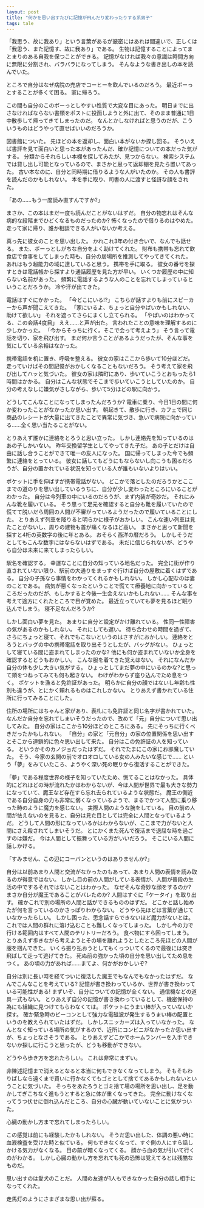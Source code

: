 ```yaml
---
layout: post
title: "何かを思い出すたびに記憶が飛んだり変わったりする系男子"
tags: tale
---
```


「我思う、故に我あり」という言葉があるが厳密にはあれは間違いで、正しくは「我思う、また記憶す、故に我あり」である。
生物は記憶することによってまとまりのある自我を保つことができる。
記憶がなければ我々の意識は時間方向に無限に分割され、バラバラになってしまう。
そんなような書き出しの本を読んでいた。

ところで自分はなぜ病院の売店でコーヒーを飲んでいるのだろう。
最近ボーっとすることが多くて困る。
家に帰ろう。

この間も自分のこのボーっとしやすい性質で大変な目にあった。
明日までに出さなければならない書類をポストに投函しようと外に出て、そのまま普通に1日中散歩して帰ってきてしまったのだ。
なんとかしなければと思うのだが、こういうものはどうやって直せばいいのだろうか。

図書館についた。
先ほどの本を返却し、面白い本がないか探し回る。
そういえば書評を見て面白いと思った本があったんだ、確か記憶についての本だった気がする。
分類からそれらしい本棚を探してみたが、見つからない。
検索システムでは貸し出し可能となっているので、まさかと思って返却棚を見たら置いてあった。
古い本なのに、自分と同時期に借りるような人がいたのか。
その人も書評を読んだのかもしれない。
本を手に取り、司書の人に渡すと怪訝な顔をされた。

「あの……もう一度読み直すんですか?」

まさか、この本はまだ一度も読んだことがないはずだ。
自分の物忘れはそんな病的な段階までひどくなるものだったのか?
怖くなったので借りるのはやめた。
走って家に帰り、誰か相談できる人がいないか考える。

真っ先に彼女のことを思い出した。
かれこれ3年の付き合いで、なんでも話せる。
また、ボーっとしがちな自分をよく助けてくれた。
財布も携帯も忘れて飲食店で食事をしてしまった時も、自分の居場所を推測してやってきてくれた。
あれはもう超能力の域に達していると思う。
携帯を手に取る。
彼女の番号を探すときは電話帳から探すより通話履歴を見た方が早い。
いくつか履歴の中に知らない名前があった。
頻繁に電話するような人のことを忘れてしまっているということだろうか。
冷や汗が出てきた。

電話はすぐにかかった。
「今どこにいる!?」
こちらが話すよりも前にスピーカーから声が聞こえてきた。
「家にいるよ、ちょっと自分やばいかもしれない、助けて欲しい」
それを遮ってさらにまくし立てられる。
「やばいのはわかってる、この会話4度目」
ええ……と声が出た。
言われたことの意味を理解するのに少しかかった。
「今からそっちに行く。そこで会って考えよう」
そう言って電話を切り、家を飛び出す。
まだ何か言うことがあるようだったが、そんな事を気にしている余裕はなかった。

携帯電話を机に置き、呼吸を整える。
彼女の家はここから歩いて10分ほどだ。
走っていけばその間記憶がおかしくなることもないだろう。
そう考えて家を飛び出してハッと気づいた。
彼女の家は隣町にあり、歩いていこうとおもったら1時間はかかる。
自分はこんな状態でそこまで歩いていこうとしていたのか。
自分の考えなしに嫌気がさしながら、歩いて5分ほどの駅に向かう。

どうしてこんなことになってしまったんだろうか?
電車に乗り、今日1日の間に何か変わったことがなかったか思い出す。
朝起きて、散歩に行き、カフェで同じ商品のレシートが大量に出てきたことで異常に気づき、急いで病院に向かっている……全く思い当たることがない。

とりあえず誰かに連絡をとろうと思い立った。
しかし連絡先を知っているのはあの子しかいない。
昨年交換留学生としてやってきた子だ。
あの子とだけは自由に話し合うことができて唯一の友人になった。
国に帰ってしまった今でも頻繁に連絡をとっている。
彼女に話してもどうにもならないし向こうも困るだろうが、自分の置かれている状況を知っている人が誰もいないよりはいい。

ポケットに手を伸ばすが携帯電話がない。
どこかで落としたのだろうかとここまでの道のりを思い出しているうちに、自分が少し変わったところにいることがわかった。
自分は今列車の中にいるのだろうが、まず内装が奇妙だ。
それにみんな靴を履いている。
そう思って足元を確認すると自分も靴を履いていたので慌てて脱いだら周囲の人間が不審がっているようだったので履いていることにした。
とりあえず列車を降りると明らかに様子がおかしい。
こんな速い列車は見たことがないし、周りの建物も首が痛くなるほど高い。
まさかと思って新聞を探すと4桁の英数字の後に年とある。
おそらく西洋の暦だろう。
しかしそうだとしてもこんな数字にはならないはずである。
未だに信じられないが、どうやら自分は未来に来てしまったらしい。

駅名を確認する。
幸運なことに自分の知っている地名だった。
完全に街が作り直されていない限り、駅前の大通りをまっすぐ行けば自分の屋敷に着くはずである。
自分の子孫なら事情をわかってくれるかもしれない。
しかし心配なのは妻のことである。
病気が悪くなったということで慌てて療養地に向かっているところだったのだが、もしかすると今後一生会えないかもしれない……
そんな事を考えて途方にくれたところで目が覚めた。
最近立っていても夢を見るほど眠り込んでしまう。
寝不足なんだろうか?

しかし面白い夢を見た。
あまりに自分と設定がかけ離れている。
性同一性障害の気があるのかもしれない。
それにしても遅い。
待ち合わせの時間を過ぎて、さらにちょっと寝て、それでもこないというのはさすがにおかしい。
連絡をとろうとバッグの中の携帯電話を取り出そうとしたが、バッグがない。
ひょっとして寝ている間に盗まれてしまったのかな?
他にも何か盗まれていないか全身を確認するとどうもおかしい。
こんな服を着てきた覚えはない。
それになんだか自分の体も少し大きい気がする。
ひょっとしてまだ夢の中にいるのかな?と思って頬をつねってみても何も起きない。
わけがわからず座り込んでため息をつく。
ポケットを漁ると免許証があった。
明らかに自分の顔ではないし年齢も性別も違うが、とにかく頼れるものはこれしかない。
とりあえず書かれている住所に行ってみることにした。

住所の場所にはちゃんと家があり、表札にも免許証と同じ名字が書かれていた。
なんだか自分を忘れてしまいそうだったので、改めて「元」自分について思い出してみた。
自分の家はここから10分ほどのところにある。
先にそっちに行くべきだったかもしれない。
「自分」の家と「元自分」の家の位置関係を思い出すとそこから連鎖的に色々思い出して来た。
自分はこの免許証の人を知っている。
というかそのカノジョだったはずだ。
それでたまにこの家にお邪魔していた。
そう、今家の玄関の前でオロオロしている女の人みたいな感じで……
という「夢」をみていたころ、ようやく深い死の眠りから復活することができた。

「夢」である程度世界の様子を知っていたため、慌てることはなかった。
具体的にどれほどの時が流れたかはわからないが、今は人間が世界で最も大きな勢力になっていて、魔王など存在すら忘れ去られているような状態だ。
魔王の側近である自分自身の力も非常に弱くなっているようで、まるでかつて人間に乗り移った時のように魔力を感じない。
実際人間のような腕をしている。
目の前の人間が怯えないのを見ると、自分は見た目としては完全に人間となっているようだ。
どうして人間の形になっているかはわからないが、ここまで力がないと人間にさえ殺されてしまいそうだ。
とにかくまた死んで復活まで退屈な時を過ごすのは嫌だ。
今は人間として振舞っている方がいいだろう。
そこにいる人間に話しかける。

「すみません、この辺にコーバンというのはありませんか?」

自分は以前あまり人間と交流がなかったのもあって、あまり人間の表情を読み取るのが得意ではない。
しかし目の前の人間がしている表情が、人間が普段の生活の中でするそれではないことはわかった。
なぜそんな奇妙な顔をするのか?
まさか自分が魔王であることがバレたのか?
人間はすぐに「ケータイ」を取り出す。
確かこれで別の場所の人間と話ができるもののはずだ。
どこかと話し始めたが何を言っているのかさっぱりわからない。
どうやら先ほどは言葉が通じていなかったらしい。
しかし困った、思念話すらできないほど魔力がないとは。
これでは人間の群れに溶け込むことも難しくなってしまった。
しかし今の力で行ける範囲内はすべて人間のテリトリーだろう。
食べ物にすら困ってしまう。
とりあえず歩きながら考えようとその場を離れようとしたところ先ほどの人間が服を掴んできた。
いくら振り払おうとしてもくっついてくるので最後には突き飛ばして走って逃げてきた。
死ぬ前の強かった頃の自分を思い出してため息をつく。
あの頃の力があれば……まてよ、何かがおかしいぞ?

自分は別に長い時を経てついに復活した魔王でもなんでもなかったはずだ。
なんでこんなことを考えている?
記憶が書き換わっているか、世界が書き換わっている可能性がある!
まずいぞ、自分についての記憶が全くない。
通信機などの道具一式もない。
とりあえず自分の記憶が書き換わっているとして、機密保持の為にも組織に見つけてもらわなくては。
ポケットにうまい棒が入っていないか探す。
確か緊急時のビーコンとして強力な電磁波が発生するうまい棒の配置というのを教えられていたはずだ。
しかしスニッカーズは入っていなかった。
なんとなく知っている場所の気がするので、近所にコンビニがなかったか思い出すが、ちょっとなさそうである。
とりあえずどこかでホームランバーを入手できないか探しに行こうと思ったが、どうも移動ができない。

どうやら歩き方を忘れたらしい。
これは非常にまずい。

非陳述記憶まで消えるとなると本当に何もできなくなってしまう。
そもそもわりばしなら遠くまで買いに行かなくてもゴミとして捨ててあるかもしれないということに気づいた。
そっちをあたろうとゴミ捨て場の場所を思い出し、足を動かしてぎこちなく進もうとすると急に体が重くなってきた。
完全に動けなくなってうつ伏せに倒れ込んだところ、自分の心臓が動いていないことに気がついた。

心臓の動かし方まで忘れてしまったらしい。

この感覚は前にも経験したかもしれない。
そうだ思い出した、体調の悪い時に血液検査を受けた時と似ている。
何もできなくなって、すぐ側の人にすら話しかける気力がなくなる。
目の前が暗くなってくる。
顔から血の気が引いて行くのがわかる。
しかし心臓の動かし方を忘れても死の恐怖は覚えてるとは残酷なものだ。

思い出すのは愛犬のことだ。
人間の友達が1人もできなかった自分の話し相手になってくれた。

走馬灯のようにさまざまな思い出が蘇る。